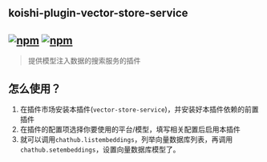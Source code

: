 ## koishi-plugin-vector-store-service

## [![npm](https://img.shields.io/npm/v/@dingyi222666/koishi-plugin-vector-store-service)](https://www.npmjs.com/package/@dingyi222666/koishi-plugin-vector-store-service) [![npm](https://img.shields.io/npm/dt/@dingyi222666/koishi-plugin-vector-store-service)](https://www.npmjs.com/package//@dingyi222666/koishi-plugin-vector-store-service)

> 提供模型注入数据的搜索服务的插件

## 怎么使用？

1. 在插件市场安装本插件(`vector-store-service`)，并安装好本插件依赖的前置插件
2. 在插件的配置项选择你要使用的平台/模型，填写相关配置后启用本插件
3. 就可以调用`chathub.listembeddings`，列举向量数据库列表，再调用`chathub.setembeddings`，设置向量数据库模型了。